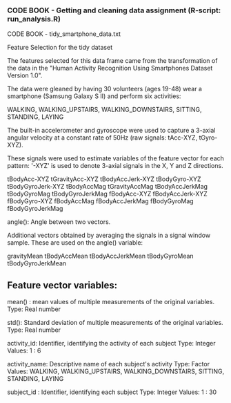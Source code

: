 

### CODE BOOK - Getting and cleaning data assignment (R-script: run_analysis.R)

CODE BOOK - tidy_smartphone_data.txt

Feature Selection for the tidy dataset

The features selected for this data frame came from the transformation of the data in the "Human Activity Recognition Using Smartphones Dataset Version 1.0".

The data were gleaned by having 30 volunteers (ages 19-48) wear a smartphone (Samsung Galaxy S II) and perform six activities:

WALKING, WALKING_UPSTAIRS, WALKING_DOWNSTAIRS, SITTING, STANDING, LAYING

The built-in accelerometer and gyroscope were used to capture a 3-axial angular velocity at a constant rate of 50Hz (raw signals: tAcc-XYZ, tGyro-XYZ).

These signals were used to estimate variables of the feature vector for each pattern:
'-XYZ' is used to denote 3-axial signals in the X, Y and Z directions.

tBodyAcc-XYZ tGravityAcc-XYZ tBodyAccJerk-XYZ tBodyGyro-XYZ tBodyGyroJerk-XYZ tBodyAccMag tGravityAccMag 
tBodyAccJerkMag tBodyGyroMag tBodyGyroJerkMag fBodyAcc-XYZ fBodyAccJerk-XYZ 
fBodyGyro-XYZ fBodyAccMag fBodyAccJerkMag fBodyGyroMag fBodyGyroJerkMag

angle(): Angle between two vectors.

Additional vectors obtained by averaging the signals in a signal window sample. These are used on the angle() variable:

gravityMean tBodyAccMean tBodyAccJerkMean tBodyGyroMean tBodyGyroJerkMean

## Feature vector variables:

mean() : mean values of multiple measurements of the original variables. Type: Real number

std(): Standard deviation of multiple measurements of the original variables. Type: Real number

activity_id: Identifier, identifying the activity of each subject Type: Integer Values: 1 : 6

activity_name: Descriptive name of each subject's activity Type: Factor Values: WALKING, WALKING_UPSTAIRS, WALKING_DOWNSTAIRS, SITTING, STANDING, LAYING

subject_id : Identifier, identifying each subject Type: Integer Values: 1 : 30